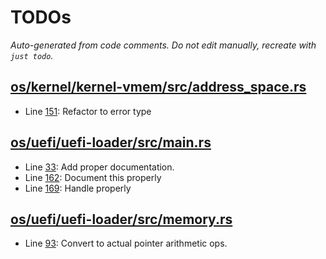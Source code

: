 # TODOs

_Auto-generated from code comments. Do not edit manually, recreate with `just todo`._

## [os/kernel/kernel-vmem/src/address_space.rs](./os/kernel/kernel-vmem/src/address_space.rs)

- Line [151](./os/kernel/kernel-vmem/src/address_space.rs#L151): Refactor to error type

## [os/uefi/uefi-loader/src/main.rs](./os/uefi/uefi-loader/src/main.rs)

- Line [33](./os/uefi/uefi-loader/src/main.rs#L33): Add proper documentation.
- Line [162](./os/uefi/uefi-loader/src/main.rs#L162): Document this properly
- Line [169](./os/uefi/uefi-loader/src/main.rs#L169): Handle properly

## [os/uefi/uefi-loader/src/memory.rs](./os/uefi/uefi-loader/src/memory.rs)

- Line [93](./os/uefi/uefi-loader/src/memory.rs#L93): Convert to actual pointer arithmetic ops.

